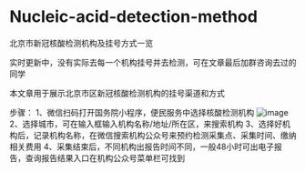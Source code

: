 # Nucleic-acid-detection-method
北京市新冠核酸检测机构及挂号方式一览

实时更新中，没有实际去每一个机构挂号并去检测，可在文章最后加群咨询去过的同学

本文章用于展示北京市区新冠核酸检测机构的挂号渠道和方式

步骤：
1、微信扫码打开国务院小程序，便民服务中选择核酸检测机构
![image](https://github.com/yj-zhu/Nucleic-acid-detection-method/blob/master/WechatIMG3.jpeg)
2、选择城市，可在输入框输入机构名称/地址/所在区，来搜索机构
3、选择好机构后，记录机构名称，在微信搜索机构公众号来预约检测采集点、采集时间、缴纳相关费用
4、采集结束后，不同机构出报告时间不同，一般48小时可出电子报告，查询报告结果入口在机构公众号菜单栏可找到
